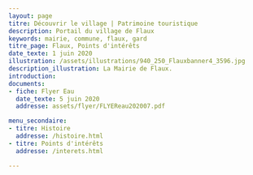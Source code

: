 ```yaml
---
layout: page
titre: Découvrir le village | Patrimoine touristique
description: Portail du village de Flaux
keywords: mairie, commune, flaux, gard
titre_page: Flaux, Points d'intérêts
date_texte: 1 juin 2020
illustration: /assets/illustrations/940_250_Flauxbanner4_3596.jpg
description_illustration: La Mairie de Flaux.
introduction:
documents:
- fiche: Flyer Eau
  date_texte: 5 juin 2020
  addresse: assets/flyer/FLYEReau202007.pdf

menu_secondaire:
- titre: Histoire
  addresse: /histoire.html
- titre: Points d'intérêts
  addresse: /interets.html

---
```

